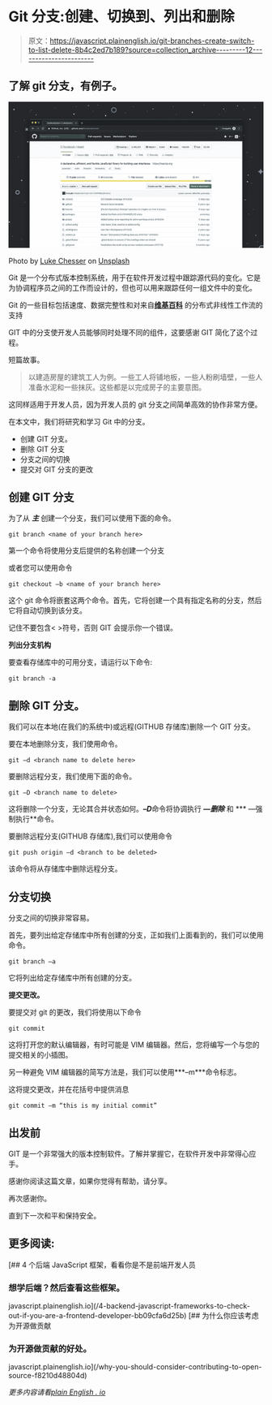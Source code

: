 # Git 分支:创建、切换到、列出和删除

> 原文：<https://javascript.plainenglish.io/git-branches-create-switch-to-list-delete-8b4c2ed7b189?source=collection_archive---------12----------------------->

## 了解 git 分支，有例子。

![](img/6b80ced0a3176fa8c61f7a5a24ab9a68.png)

Photo by [Luke Chesser](https://unsplash.com/@lukechesser?utm_source=medium&utm_medium=referral) on [Unsplash](https://unsplash.com?utm_source=medium&utm_medium=referral)

Git 是一个分布式版本控制系统，用于在软件开发过程中跟踪源代码的变化。它是为协调程序员之间的工作而设计的，但也可以用来跟踪任何一组文件中的变化。

Git 的一些目标包括速度、数据完整性和对来自[**维基百科**](https://en.wikipedia.org/wiki/Git) 的分布式非线性工作流的支持

GIT 中的分支使开发人员能够同时处理不同的组件，这要感谢 GIT 简化了这个过程。

短篇故事。

> 以建造房屋的建筑工人为例。一些工人将铺地板，一些人粉刷墙壁，一些人准备水泥和一些抹灰。这些都是以完成房子的主要意图。

这同样适用于开发人员，因为开发人员的 git 分支之间简单高效的协作非常方便。

在本文中，我们将研究和学习 Git 中的分支。

*   创建 GIT 分支。
*   删除 GIT 分支
*   分支之间的切换
*   提交对 GIT 分支的更改

## **创建 GIT 分支**

为了从 ***主*** 创建一个分支，我们可以使用下面的命令。

```
git branch <name of your branch here>
```

第一个命令将使用分支后提供的名称创建一个分支

或者您可以使用命令

```
git checkout –b <name of your branch here>
```

这个 git 命令将嵌套这两个命令。首先，它将创建一个具有指定名称的分支，然后它将自动切换到该分支。

记住不要包含< >符号，否则 GIT 会提示你一个错误。

**列出分支机构**

要查看存储库中的可用分支，请运行以下命令:

```
git branch -a
```

## **删除 GIT 分支。**

我们可以在本地(在我们的系统中)或远程(GITHUB 存储库)删除一个 GIT 分支。

要在本地删除分支，我们使用命令。

```
git –d <branch name to delete here>
```

要删除远程分支，我们使用下面的命令。

```
git –D <branch name to delete>
```

这将删除一个分支，无论其合并状态如何。***–D***命令将协调执行 ***—删除*** 和 *** —强制执行**命令。

要删除远程分支(GITHUB 存储库),我们可以使用命令

```
git push origin –d <branch to be deleted>
```

该命令将从存储库中删除远程分支。

## **分支切换**

分支之间的切换非常容易。

首先，要列出给定存储库中所有创建的分支，正如我们上面看到的，我们可以使用命令。

```
git branch –a
```

它将列出给定存储库中所有创建的分支。

**提交更改。**

要提交对 git 的更改，我们将使用以下命令

```
git commit
```

这将打开您的默认编辑器，有时可能是 VIM 编辑器。然后，您将编写一个与您的提交相关的小插图。

另一种避免 VIM 编辑器的简写方法是，我们可以使用***–m***命令标志。

这将提交更改，并在花括号中提供消息

```
git commit –m “this is my initial commit”
```

## **出发前**

GIT 是一个非常强大的版本控制软件。了解并掌握它，在软件开发中非常得心应手。

感谢你阅读这篇文章，如果你觉得有帮助，请分享。

再次感谢你。

直到下一次和平和保持安全。

## **更多阅读:**

[](/4-backend-javascript-frameworks-to-check-out-if-you-are-a-frontend-developer-bb09cfa6d25b) [## 4 个后端 JavaScript 框架，看看你是不是前端开发人员

### 想学后端？然后查看这些框架。

javascript.plainenglish.io](/4-backend-javascript-frameworks-to-check-out-if-you-are-a-frontend-developer-bb09cfa6d25b) [](/why-you-should-consider-contributing-to-open-source-f8210d48804d) [## 为什么你应该考虑为开源做贡献

### 为开源做贡献的好处。

javascript.plainenglish.io](/why-you-should-consider-contributing-to-open-source-f8210d48804d) 

*更多内容请看*[*plain English . io*](http://plainenglish.io/)